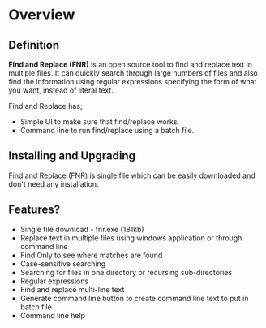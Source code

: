 # Overview

## Definition

**Find and Replace (FNR)** is an open source tool to find and replace text in multiple files. It can quickly search through large numbers of files and also find the information using regular expressions specifying the form of what you want, instead of literal text. 

Find and Replace has;

- Simple UI to make sure that find/replace works. 
- Command line to run find/replace using a batch file.

## Installing and Upgrading
Find and Replace (FNR) is single file which can be easily <a href="/download">downloaded</a> and don't need any installation.

## Features?

- Single file download - fnr.exe (181kb)
- Replace text in multiple files using windows application or through command line
- Find Only to see where matches are found
- Case-sensitive searching
- Searching for files in one directory or recursing sub-directories
- Regular expressions
- Find and replace multi-line text
- Generate command line button to create command line text to put in batch file
- Command line help

